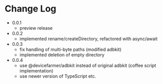 # Change Log

- 0.0.1
  * preview release
- 0.0.2
  * implemented rename/createDirectory, refactored with async/await
- 0.0.3
  * fix handling of multi-byte paths (modified adbkit)
  * implemented deletion of empty directory
- 0.0.4
  * use @devicefarmer/adbkit instead of original adbkit (coffee script implementation)
  * use newer version of TypeScript etc.
